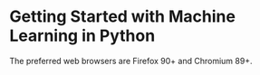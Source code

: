 # Getting Started with Machine Learning in Python

The preferred web browsers are Firefox 90+ and Chromium 89+.


